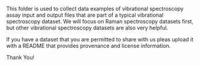 This folder is used to collect data examples of vibrational spectroscopy assay input and output files that are part of a typical vibrational spectroscopy dataset. 
We will focus on Raman spectroscopy datasets first, but other vibrational spectroscopy datasets are also very helpful.

If you have a dataset that you are permitted to share with us pleas upload it with a README that provides provenance and license information.

Thank You!